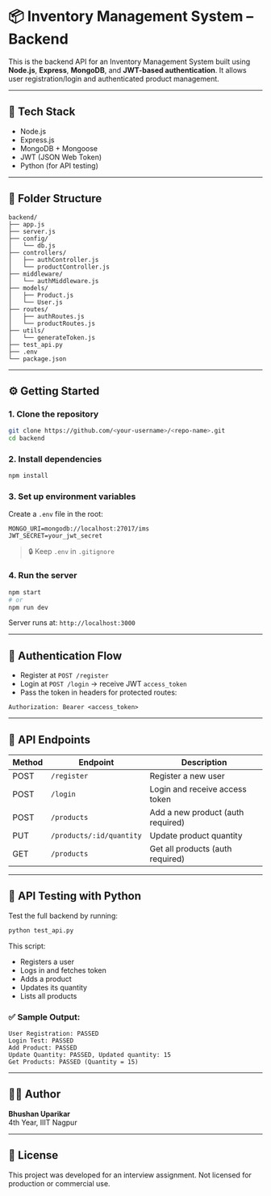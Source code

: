 # 📦 Inventory Management System – Backend

This is the backend API for an Inventory Management System built using **Node.js**, **Express**, **MongoDB**, and **JWT-based authentication**. It allows user registration/login and authenticated product management.

---

## 🚀 Tech Stack

- Node.js
- Express.js
- MongoDB + Mongoose
- JWT (JSON Web Token)
- Python (for API testing)

---

## 📁 Folder Structure

```
backend/
├── app.js
├── server.js
├── config/
│   └── db.js
├── controllers/
│   ├── authController.js
│   └── productController.js
├── middleware/
│   └── authMiddleware.js
├── models/
│   ├── Product.js
│   └── User.js
├── routes/
│   ├── authRoutes.js
│   └── productRoutes.js
├── utils/
│   └── generateToken.js
├── test_api.py
├── .env
└── package.json
```

---

## ⚙️ Getting Started

### 1. Clone the repository

```bash
git clone https://github.com/<your-username>/<repo-name>.git
cd backend
```

### 2. Install dependencies

```bash
npm install
```

### 3. Set up environment variables

Create a `.env` file in the root:

```
MONGO_URI=mongodb://localhost:27017/ims
JWT_SECRET=your_jwt_secret
```

> 🔒 Keep `.env` in `.gitignore`

### 4. Run the server

```bash
npm start
# or
npm run dev
```

Server runs at: `http://localhost:3000`

---

## 🔐 Authentication Flow

- Register at `POST /register`
- Login at `POST /login` → receive JWT `access_token`
- Pass the token in headers for protected routes:

```
Authorization: Bearer <access_token>
```

---

## 📮 API Endpoints

| Method | Endpoint                    | Description                      |
|--------|-----------------------------|----------------------------------|
| POST   | `/register`                 | Register a new user              |
| POST   | `/login`                    | Login and receive access token   |
| POST   | `/products`                 | Add a new product (auth required)|
| PUT    | `/products/:id/quantity`    | Update product quantity          |
| GET    | `/products`                 | Get all products (auth required) |

---

## 🧪 API Testing with Python

Test the full backend by running:

```bash
python test_api.py
```

This script:
- Registers a user
- Logs in and fetches token
- Adds a product
- Updates its quantity
- Lists all products

### ✅ Sample Output:
```
User Registration: PASSED
Login Test: PASSED
Add Product: PASSED
Update Quantity: PASSED, Updated quantity: 15
Get Products: PASSED (Quantity = 15)
```

---

## 👨‍💻 Author

**Bhushan Uparikar**  
4th Year, IIIT Nagpur

---

## 📝 License

This project was developed for an interview assignment. Not licensed for production or commercial use.

